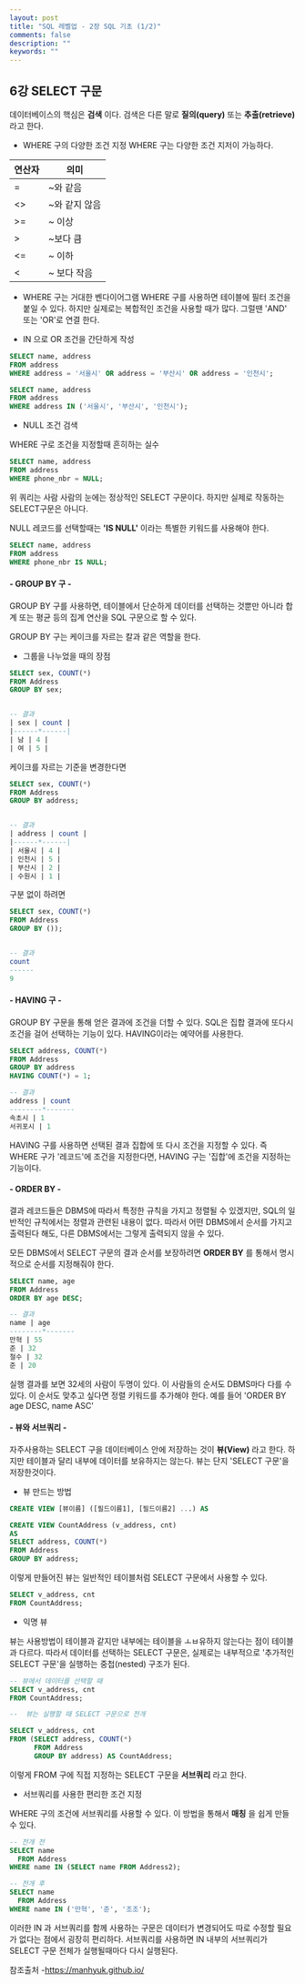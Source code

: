 ```yaml
---
layout: post
title: "SQL 레벨업 - 2장 SQL 기초 (1/2)"
comments: false
description: ""
keywords: ""
---
```


## 6강 SELECT 구문

데이터베이스의 핵심은 **검색** 이다. 검색은 다른 말로 **질의(query)** 또는 **추출(retrieve)** 라고 한다.


- WHERE 구의 다양한 조건 지정
WHERE 구는 다양한 조건 지저이 가능하다.

|연산자 | 의미 |
| --- | --- |
|= | ~와 같음
| <> | ~와 같지 않음
| >= | ~ 이상
| > | ~보다 큼
| <= | ~ 이하
| < | ~ 보다 작음


- WHERE 구는 거대한 벤다이어그램
WHERE 구를 사용하면 테이블에 필터 조건을 붙일 수 있다. 하지만 실제로는 복합적인 조건을 사용할 때가 많다. 그럴땐 'AND' 또는 'OR'로 연결 한다.

- IN 으로 OR 조건을 간단하게 작성

```sql
SELECT name, address
FROM address
WHERE address = '서울시' OR address = '부산시' OR address = '인천시';
```

```sql
SELECT name, address
FROM address
WHERE address IN ('서울시', '부산시', '인천시');
```


- NULL 조건 검색

WHERE 구로 조건을 지정할때 흔히하는 실수

```sql
SELECT name, address
FROM address
WHERE phone_nbr = NULL;
```

위 쿼리는 사람 사람의 눈에는 정상적인 SELECT 구문이다. 하지만 실제로 작동하는 SELECT구문은 아니다.

NULL 레코드를 선택할때는 **'IS NULL'** 이라는 특별한 키워드를 사용해야 한다.

```sql
SELECT name, address
FROM address
WHERE phone_nbr IS NULL;
```



#### - GROUP BY 구 -

GROUP BY 구를 사용하면, 테이블에서 단순하게 데이터를 선택하는 것뿐만 아니라 합계 또는 평균 등의 집계 연산을 SQL 구문으로 할 수 있다.

GROUP BY 구는 케이크를 자르는 칼과 같은 역할을 한다.

- 그룹을 나누었을 때의 장점

```sql
SELECT sex, COUNT(*)
FROM Address
GROUP BY sex;


-- 결과
| sex | count |
|------*------|
| 남 | 4 |
| 여 | 5 |
```

케이크를 자르는 기준을 변경한다면


```sql
SELECT sex, COUNT(*)
FROM Address
GROUP BY address;


-- 결과
| address | count |
|------*------|
| 서울시 | 4 |
| 인천시 | 5 |
| 부산시 | 2 |
| 수원시 | 1 |
```

구분 없이 하려면

```sql
SELECT sex, COUNT(*)
FROM Address
GROUP BY ());


-- 결과
count
------
9
```


#### - HAVING 구 -

GROUP BY 구문을 통해 얻은 결과에 조건을 더할 수 있다. SQL은 집합 결과에 또다시 조건을 걸어 선택하는 기능이 있다. HAVING이라는 예약어를 사용한다.

```sql
SELECT address, COUNT(*)
FROM Address
GROUP BY address
HAVING COUNT(*) = 1;

-- 결과
address | count
--------*-------
속초시 | 1
서귀포시 | 1
```


HAVING 구를 사용하면 선택된 결과 집합에 또 다시 조건을 지정할 수 있다. 즉 WHERE 구가 '레코드'에 조건을 지정한다면, HAVING 구는 '집합'에 조건을 지정하는 기능이다.


#### - ORDER BY -

결과 레코드들은 DBMS에 따라서 특정한 규칙을 가지고 정렬될 수 있겠지만, SQL의 일반적인 규칙에서는 정렬과 관련된 내용이 없다. 따라서 어떤 DBMS에서 순서를 가지고 출력된다 해도, 다른 DBMS에서는 그렇게 출력되지 않을 수 있다.

모든 DBMS에서 SELECT 구문의 결과 순서를 보장하려면 **ORDER BY** 를 통해서 명시적으로 순서를 지정해줘야 한다.


```sql
SELECT name, age
FROM Address
ORDER BY age DESC;

-- 결과
name | age
--------*-------
만혁 | 55
준 | 32
철수 | 32
준 | 20
```

실행 결과를 보면 32세의 사람이 두명이 있다. 이 사람들의 순서도 DBMS마다 다를 수 있다. 이 순서도 맞추고 싶다면 정렬 키워드를 추가해야 한다. 예를 들어 'ORDER BY age DESC, name ASC'



#### - 뷰와 서브쿼리 -

자주사용하는 SELECT 구을 데이터베이스 안에 저장하는 것이 **뷰(View)** 라고 한다.
하지만 테이블과 달리 내부에 데이터를 보유하지는 않는다. 뷰는 단지 'SELECT 구문'을 저장한것이다.

- 뷰 만드는 방법

```sql
CREATE VIEW [뷰이름] ([필드이름1], [필드이름2] ...) AS
```

```sql
CREATE VIEW CountAddress (v_address, cnt)
AS
SELECT address, COUNT(*)
FROM Address
GROUP BY address;
```

이렇게 만들어진 뷰는 일반적인 테이블처럼 SELECT 구문에서 사용할 수 있다.

```sql
SELECT v_address, cnt
FROM CountAddress;
```


- 익명 뷰

뷰는 사용방법이 테이블과 같지만 내부에는 테이블을 ㅗㅂ유하지 않는다는 점이 테이블과 다르다. 따라서 데이터를 선택하는 SELECT 구문은, 실제로는 내부적으로 '추가적인 SELECT 구문'을 실행하는 중첩(nested) 구조가 된다.

```sql
-- 뷰에서 데이터를 선택할 때
SELECT v_address, cnt
FROM CountAddress;

--  뷰는 실행할 때 SELECT 구문으로 전개

SELECT v_address, cnt
FROM (SELECT address, COUNT(*)
      FROM Address
      GROUP BY address) AS CountAddress;
```

이렇게 FROM 구에 직접 지정하는 SELECT 구문을 **서브쿼리** 라고 한다.


- 서브쿼리를 사용한 편리한 조건 지정

WHERE 구의 조건에 서브쿼리를 사용할 수 있다. 이 방법을 통해서 **매칭** 을 쉽게 만들 수 있다.

```sql
-- 전개 전
SELECT name
  FROM Address
WHERE name IN (SELECT name FROM Address2);  

-- 전개 후
SELECT name
  FROM Address
WHERE name IN ('만혁', '준', '조조');  
```

이러한 IN 과 서브쿼리를 함께 사용하는 구문은 데이터가 변경되어도 따로 수정할 필요가 없다는 점에서 굉장히 편리하다. 서브쿼리를 사용하면 IN 내부의 서브쿼리가 SELECT 구문 전체가 실행될때마다 다시 실행된다.


참조출처 -https://manhyuk.github.io/

